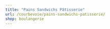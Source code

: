 ```yaml
---
title: "Pains Sandwichs Pâtisserie"
url: /courbevoie/pains-sandwichs-patisserie/
shop: boulangerie
---
```

